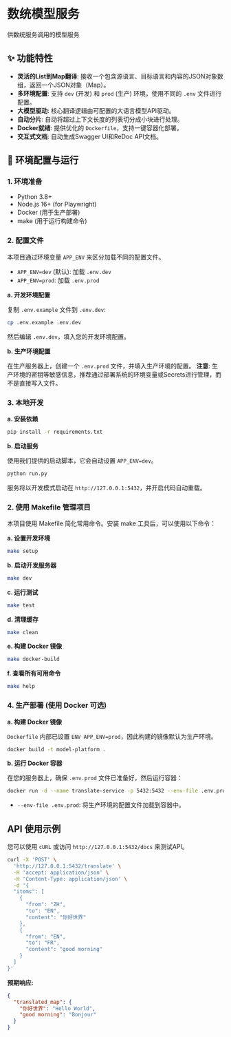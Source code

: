 # 数统模型服务

供数统服务调用的模型服务

## ✨ 功能特性

- **灵活的List到Map翻译**: 接收一个包含源语言、目标语言和内容的JSON对象数组，返回一个JSON对象（Map）。
- **多环境配置**: 支持 `dev` (开发) 和 `prod` (生产) 环境，使用不同的 `.env` 文件进行配置。
- **大模型驱动**: 核心翻译逻辑由可配置的大语言模型API驱动。
- **自动分片**: 自动将超过上下文长度的列表切分成小块进行处理。
- **Docker就绪**: 提供优化的 `Dockerfile`，支持一键容器化部署。
- **交互式文档**: 自动生成Swagger UI和ReDoc API文档。

## 🚀 环境配置与运行

### 1. 环境准备

- Python 3.8+
- Node.js 16+ (for Playwright)
- Docker (用于生产部署)
- make (用于运行构建命令)

### 2. 配置文件

本项目通过环境变量 `APP_ENV` 来区分加载不同的配置文件。

- `APP_ENV=dev` (默认): 加载 `.env.dev`
- `APP_ENV=prod`: 加载 `.env.prod`

**a. 开发环境配置**

复制 `.env.example` 文件到 `.env.dev`:
```bash
cp .env.example .env.dev
```
然后编辑 `.env.dev`，填入您的开发环境配置。

**b. 生产环境配置**

在生产服务器上，创建一个 `.env.prod` 文件，并填入生产环境的配置。
**注意**: 生产环境的密钥等敏感信息，推荐通过部署系统的环境变量或Secrets进行管理，而不是直接写入文件。

### 3. 本地开发

**a. 安装依赖**
```bash
pip install -r requirements.txt
```

**b. 启动服务**

使用我们提供的启动脚本，它会自动设置 `APP_ENV=dev`。
```bash
python run.py
```
服务将以开发模式启动在 `http://127.0.0.1:5432`，并开启代码自动重载。

### 2. 使用 Makefile 管理项目
本项目使用 Makefile 简化常用命令。安装 make 工具后，可以使用以下命令：

**a. 设置开发环境**
```bash
make setup
```

**b. 启动开发服务器**
```bash
make dev
```

**c. 运行测试**
```bash
make test
```

**d. 清理缓存**
```bash
make clean
```

**e. 构建 Docker 镜像**
```bash
make docker-build
```

**f. 查看所有可用命令**
```bash
make help
```

### 4. 生产部署 (使用 Docker 可选)

**a. 构建 Docker 镜像**

`Dockerfile` 内部已设置 `ENV APP_ENV=prod`，因此构建的镜像默认为生产环境。
```bash
docker build -t model-platform .
```

**b. 运行 Docker 容器**

在您的服务器上，确保 `.env.prod` 文件已准备好，然后运行容器：
```bash
docker run -d --name translate-service -p 5432:5432 --env-file .env.prod model-platform
```
- `--env-file .env.prod`: 将生产环境的配置文件加载到容器中。

##  API 使用示例

您可以使用 `cURL` 或访问 `http://127.0.0.1:5432/docs` 来测试API。

```bash
curl -X 'POST' \
  'http://127.0.0.1:5432/translate' \
  -H 'accept: application/json' \
  -H 'Content-Type: application/json' \
  -d '{
  "items": [
    {
      "from": "ZH",
      "to": "EN",
      "content": "你好世界"
    },
    {
      "from": "EN",
      "to": "FR",
      "content": "good morning"
    }
  ]
}'
```

**预期响应:**
```json
{
  "translated_map": {
    "你好世界": "Hello World",
    "good morning": "Bonjour"
  }
}